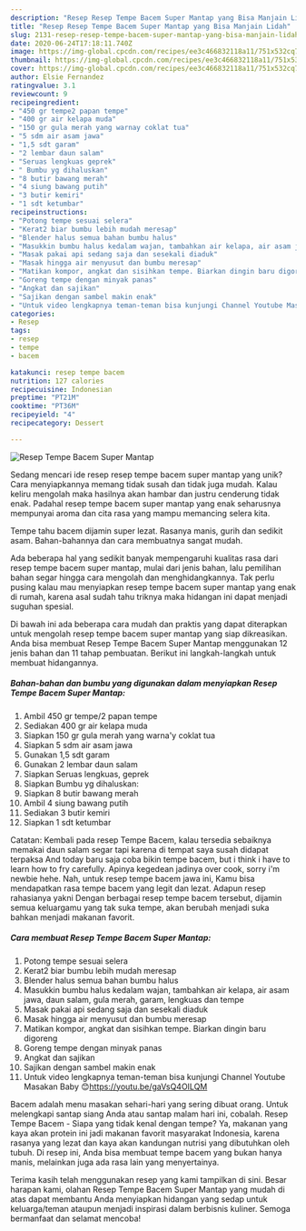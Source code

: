 ```yaml
---
description: "Resep Resep Tempe Bacem Super Mantap yang Bisa Manjain Lidah"
title: "Resep Resep Tempe Bacem Super Mantap yang Bisa Manjain Lidah"
slug: 2131-resep-resep-tempe-bacem-super-mantap-yang-bisa-manjain-lidah
date: 2020-06-24T17:18:11.740Z
image: https://img-global.cpcdn.com/recipes/ee3c466832118a11/751x532cq70/resep-tempe-bacem-super-mantap-foto-resep-utama.jpg
thumbnail: https://img-global.cpcdn.com/recipes/ee3c466832118a11/751x532cq70/resep-tempe-bacem-super-mantap-foto-resep-utama.jpg
cover: https://img-global.cpcdn.com/recipes/ee3c466832118a11/751x532cq70/resep-tempe-bacem-super-mantap-foto-resep-utama.jpg
author: Elsie Fernandez
ratingvalue: 3.1
reviewcount: 9
recipeingredient:
- "450 gr tempe2 papan tempe"
- "400 gr air kelapa muda"
- "150 gr gula merah yang warnay coklat tua"
- "5 sdm air asam jawa"
- "1,5 sdt garam"
- "2 lembar daun salam"
- "Seruas lengkuas geprek"
- " Bumbu yg dihaluskan"
- "8 butir bawang merah"
- "4 siung bawang putih"
- "3 butir kemiri"
- "1 sdt ketumbar"
recipeinstructions:
- "Potong tempe sesuai selera"
- "Kerat2 biar bumbu lebih mudah meresap"
- "Blender halus semua bahan bumbu halus"
- "Masukkin bumbu halus kedalam wajan, tambahkan air kelapa, air asam jawa, daun salam, gula merah, garam, lengkuas dan tempe"
- "Masak pakai api sedang saja dan sesekali diaduk"
- "Masak hingga air menyusut dan bumbu meresap"
- "Matikan kompor, angkat dan sisihkan tempe. Biarkan dingin baru digoreng"
- "Goreng tempe dengan minyak panas"
- "Angkat dan sajikan"
- "Sajikan dengan sambel makin enak"
- "Untuk video lengkapnya teman-teman bisa kunjungi Channel Youtube Masakan Baby 😊https://youtu.be/gaVsQ4OILQM"
categories:
- Resep
tags:
- resep
- tempe
- bacem

katakunci: resep tempe bacem 
nutrition: 127 calories
recipecuisine: Indonesian
preptime: "PT21M"
cooktime: "PT36M"
recipeyield: "4"
recipecategory: Dessert

---
```



![Resep Tempe Bacem Super Mantap](https://img-global.cpcdn.com/recipes/ee3c466832118a11/751x532cq70/resep-tempe-bacem-super-mantap-foto-resep-utama.jpg)

Sedang mencari ide resep resep tempe bacem super mantap yang unik? Cara menyiapkannya memang tidak susah dan tidak juga mudah. Kalau keliru mengolah maka hasilnya akan hambar dan justru cenderung tidak enak. Padahal resep tempe bacem super mantap yang enak seharusnya mempunyai aroma dan cita rasa yang mampu memancing selera kita.

Tempe tahu bacem dijamin super lezat. Rasanya manis, gurih dan sedikit asam. Bahan-bahannya dan cara membuatnya sangat mudah.

Ada beberapa hal yang sedikit banyak mempengaruhi kualitas rasa dari resep tempe bacem super mantap, mulai dari jenis bahan, lalu pemilihan bahan segar hingga cara mengolah dan menghidangkannya. Tak perlu pusing kalau mau menyiapkan resep tempe bacem super mantap yang enak di rumah, karena asal sudah tahu triknya maka hidangan ini dapat menjadi suguhan spesial.


Di bawah ini ada beberapa cara mudah dan praktis yang dapat diterapkan untuk mengolah resep tempe bacem super mantap yang siap dikreasikan. Anda bisa membuat Resep Tempe Bacem Super Mantap menggunakan 12 jenis bahan dan 11 tahap pembuatan. Berikut ini langkah-langkah untuk membuat hidangannya.

<!--inarticleads1-->

##### Bahan-bahan dan bumbu yang digunakan dalam menyiapkan Resep Tempe Bacem Super Mantap:

1. Ambil 450 gr tempe/2 papan tempe
1. Sediakan 400 gr air kelapa muda
1. Siapkan 150 gr gula merah yang warna&#39;y coklat tua
1. Siapkan 5 sdm air asam jawa
1. Gunakan 1,5 sdt garam
1. Gunakan 2 lembar daun salam
1. Siapkan Seruas lengkuas, geprek
1. Siapkan  Bumbu yg dihaluskan:
1. Siapkan 8 butir bawang merah
1. Ambil 4 siung bawang putih
1. Sediakan 3 butir kemiri
1. Siapkan 1 sdt ketumbar


Catatan: Kembali pada resep Tempe Bacem, kalau tersedia sebaiknya memakai daun salam segar tapi karena di tempat saya susah didapat terpaksa And today baru saja coba bikin tempe bacem, but i think i have to learn how to fry carefully. Apinya kegedean jadinya over cook, sorry i&#39;m newbie hehe. Nah, untuk resep tempe bacem jawa ini, Kamu bisa mendapatkan rasa tempe bacem yang legit dan lezat. Adapun resep rahasianya yakni Dengan berbagai resep tempe bacem tersebut, dijamin semua keluargamu yang tak suka tempe, akan berubah menjadi suka bahkan menjadi makanan favorit. 

<!--inarticleads2-->

##### Cara membuat Resep Tempe Bacem Super Mantap:

1. Potong tempe sesuai selera
1. Kerat2 biar bumbu lebih mudah meresap
1. Blender halus semua bahan bumbu halus
1. Masukkin bumbu halus kedalam wajan, tambahkan air kelapa, air asam jawa, daun salam, gula merah, garam, lengkuas dan tempe
1. Masak pakai api sedang saja dan sesekali diaduk
1. Masak hingga air menyusut dan bumbu meresap
1. Matikan kompor, angkat dan sisihkan tempe. Biarkan dingin baru digoreng
1. Goreng tempe dengan minyak panas
1. Angkat dan sajikan
1. Sajikan dengan sambel makin enak
1. Untuk video lengkapnya teman-teman bisa kunjungi Channel Youtube Masakan Baby 😊https://youtu.be/gaVsQ4OILQM


Bacem adalah menu masakan sehari-hari yang sering dibuat orang. Untuk melengkapi santap siang Anda atau santap malam hari ini, cobalah. Resep Tempe Bacem - Siapa yang tidak kenal dengan tempe? Ya, makanan yang kaya akan protein ini jadi makanan favorit masyarakat Indonesia, karena rasanya yang lezat dan kaya akan kandungan nutrisi yang dibutuhkan oleh tubuh. Di resep ini, Anda bisa membuat tempe bacem yang bukan hanya manis, melainkan juga ada rasa lain yang menyertainya. 

Terima kasih telah menggunakan resep yang kami tampilkan di sini. Besar harapan kami, olahan Resep Tempe Bacem Super Mantap yang mudah di atas dapat membantu Anda menyiapkan hidangan yang sedap untuk keluarga/teman ataupun menjadi inspirasi dalam berbisnis kuliner. Semoga bermanfaat dan selamat mencoba!
